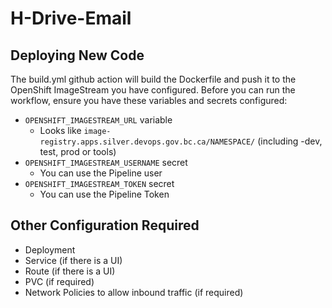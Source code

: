 # H-Drive-Email

## Deploying New Code
The build.yml github action will build the Dockerfile and push it to the OpenShift ImageStream you have configured.
Before you can run the workflow, ensure you have these variables and secrets configured:
- `OPENSHIFT_IMAGESTREAM_URL` variable
    - Looks like `image-registry.apps.silver.devops.gov.bc.ca/NAMESPACE/` (including -dev, test, prod or tools)
- `OPENSHIFT_IMAGESTREAM_USERNAME` secret
    - You can use the Pipeline user
- `OPENSHIFT_IMAGESTREAM_TOKEN` secret
    - You can use the Pipeline Token

## Other Configuration Required
- Deployment
- Service (if there is a UI)
- Route (if there is a UI)
- PVC (if required)
- Network Policies to allow inbound traffic (if required)




